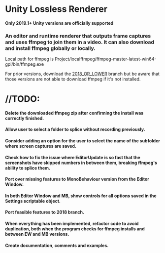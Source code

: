 # Unity Lossless Renderer

#### Only 2019.1+ Unity versions are officially supported

### An editor and runtime renderer that outputs frame captures and uses ffmpeg to join them in a video. It can also download and install ffmpeg globally or locally.

Local path for ffmpeg is Project/localffmpeg/ffmpeg-master-latest-win64-gpl/bin/ffmpeg.exe

For prior versions, download the [2018_OR_LOWER](https://github.com/ParkingLotGames/Unity-Lossless-Renderer/tree/2018_OR_LOWER) branch but be aware that those versions are not able to download ffmpeg if it's not installed.

# //TODO:
#### Delete the downloaded ffmpeg zip after confirming the install was correctly finished.
#### Allow user to select a folder to splice without recording previously.
#### Consider adding an option for the user to select the name of the subfolder where screen captures are saved.
#### Check how to fix the issue where EditorUpdate is so fast that the screenshots have skipped numbers in between them, breaking ffmpeg's ability to splice them.
#### Port over missing features to MonoBehaviour version from the Editor Window.
#### In both Editor Window and MB, show controls for all options saved in the Settings scriptable object.
#### Port feasible features to 2018 branch.
#### When everything has been implemented, refactor code to avoid duplication, both when the program checks for ffmpeg installs and between EW and MB versions.
#### Create documentation, comments and examples.

